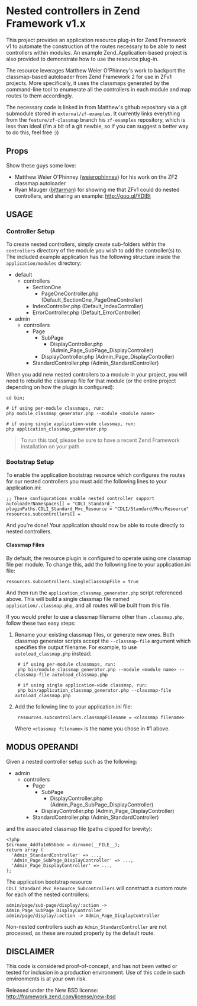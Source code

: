 Nested controllers in Zend Framework v1.x
=========================================

This project provides an application resource plug-in for Zend Framework v1 
to automate the construction of the routes necessary to be able to nest 
controllers within modules.  An example Zend_Application-based project is 
also provided to demonstrate how to use the resource plug-in.

The resource leverages Matthew Weier O'Phinney's work to backport the
classmap-based autoloader from Zend Framework 2 for use in ZFv1 projects. More
specifically, it uses the classmaps generated by the command-line tool to enumerate
all the controllers in each module and map routes to them accordingly.

The necessary code is linked in from Matthew's github repository via a git submodule
stored in `external/zf-examples`.  It currently links everything from the 
`feature/zf-classmap` branch his `zf-examples` repository, which is less than ideal
(i'm a bit of a git newbie, so if you can suggest a better way to do this, feel
free :))

## Props ##
Show these guys some love:

* Matthew Weier O'Phinney ([weierophinney](http://github.com/weierophinney)) for
  his work on the ZF2 classmap autoloader
* Ryan Mauger ([bittarman](http://github.com/bittarman)) for showing me that ZFv1
  could do nested controllers, and sharing an example: http://goo.gl/YDlBt

USAGE
-----

### Controller Setup ###

To create nested controllers, simply create sub-folders within the `controllers`
directory of the module you wish to add the controller(s) to.  The included example
application has the following structure inside the `application/modules` directory:

* default
    * controllers
        * SectionOne
            * PageOneController.php   (Default_SectionOne_PageOneController)
        * IndexController.php   (Default_IndexController)
        * ErrorController.php   (Default_ErrorController)
* admin
    * controllers
        * Page
            * SubPage
                * DisplayController.php   (Admin_Page_SubPage_DisplayController)
            * DisplayController.php   (Admin_Page_DisplayController)
        * StandardController.php  (Admin_StandardController)

When you add new nested controllers to a module in your project, you will need
to rebuild the classmap file for that module (or the entire project depending
on how the plugin is configured):

    cd bin;

    # if using per-module classmaps, run:
    php module_classmap_generator.php --module <module name>

    # if using single application-wide classmap, run:
    php application_classmap_generator.php

> To run this tool, please be sure to have a recent Zend Framework installation
> on your path

### Bootstrap Setup ###

To enable the application bootstrap resource which configures the routes for
our nested controllers you must add the following lines to your application.ini:

    ;; These configurations enable nested controller support
    autoloaderNamespaces[] = "CDLI_Standard_"
    pluginPaths.CDLI_Standard_Mvc_Resource = "CDLI/Standard/Mvc/Resource"
    resources.subcontrollers[] =

And you're done!  Your application should now be able to route directly to 
nested controllers.

#### Classmap Files

By default, the resource plugin is configured to operate using one classmap file
per module.  To change this, add the following line to your application.ini file:

    resources.subcontrollers.singleClassmapFile = true

And then run the `application_classmap_generator.php` script referenced above.
This will build a single classmap file named `application/.classmap.php`, and
all routes will be built from this file.

If you would prefer to use a classmap filename other than `.classmap.php`, follow
these two easy steps:

1. Rename your existing classmap files, or generate new ones.  Both classmap generator
scripts accept the `--classmap-file` argument which specifies the output filename.  For
example, to use `autoload_classmap.php` instead:

        # if using per-module classmaps, run:
        php bin/module_classmap_generator.php --module <module name> --classmap-file autoload_classmap.php

        # if using single application-wide classmap, run:
        php bin/application_classmap_generator.php --classmap-file autoload_classmap.php

2. Add the following line to your application.ini file:

        resources.subcontrollers.classmapFilename = <classmap filename>

   Where `<classmap filename>` is the name you chose in #1 above.


MODUS OPERANDI
--------------

Given a nested controller setup such as the following:

* admin
    * controllers
        * Page
            * SubPage
                * DisplayController.php   (Admin_Page_SubPage_DisplayController)
            * DisplayController.php   (Admin_Page_DisplayController)
        * StandardController.php  (Admin_StandardController)

and the associated classmap file (paths clipped for brevity):

    <?php
    $dirname_4ddfa1d65bbdc = dirname(__FILE__);
    return array (
      'Admin_StandardController' => ...,
      'Admin_Page_SubPage_DisplayController' => ...,
      'Admin_Page_DisplayController' => ...,
    );

The application bootstrap resource `CDLI_Standard_Mvc_Resource_Subcontrollers` will
construct a custom route for each of the nested controllers:

    admin/page/sub-page/display/:action -> Admin_Page_SubPage_DisplayController
    admin/page/display/:action -> Admin_Page_DisplayController

Non-nested controllers such as `Admin_StandardController` are not processed, as these
are routed properly by the default route.

DISCLAIMER
----------

This code is considered proof-of-concept, and has not been vetted or tested for
inclusion in a production environment.  Use of this code in such environments is
at your own risk. 

Released under the New BSD license:
http://framework.zend.com/license/new-bsd
